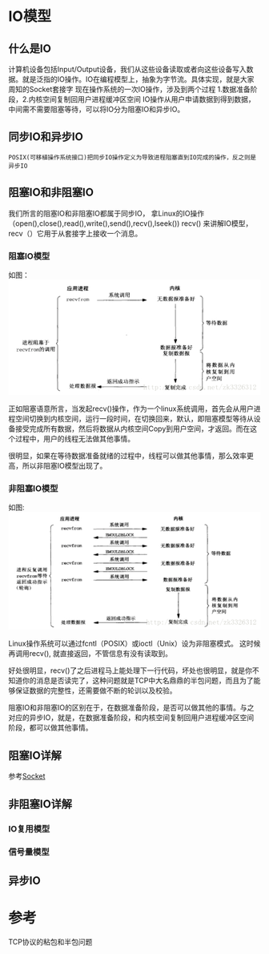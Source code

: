 # IO模型
## 什么是IO
 计算机设备包括Input/Output设备，我们从这些设备读取或者向这些设备写入数据。就是泛指的IO操作。IO在编程模型上，抽象为字节流。具体实现，就是大家周知的Socket套接字
  现在操作系统的一次IO操作，涉及到两个过程 1.数据准备阶段，2.内核空间复制回用户进程缓冲区空间
  IO操作从用户申请数据到得到数据，中间需不需要阻塞等待，可以将IO分为阻塞IO和异步IO。
## 同步IO和异步IO
```
POSIX(可移植操作系统接口)把同步IO操作定义为导致进程阻塞直到IO完成的操作，反之则是异步IO
```
## 阻塞IO和非阻塞IO 
我们所言的阻塞IO和非阻塞IO都属于同步IO， 拿Linux的IO操作（open(),close(),read(),write(),send(),recv(),lseek()) recv() 来讲解IO模型，recv（）它用于从套接字上接收一个消息。
### 阻塞IO模型
如图：![阻塞IO模型](阻塞IO模型.png)

正如阻塞语意所言，当发起recv()操作，作为一个linux系统调用，首先会从用户进程空间切换到内核空间，运行一段时间，在切换回来，默认，即阻塞模型等待从设备接受完成所有数据，然后将数据从内核空间Copy到用户空间，才返回。而在这个过程中，用户的线程无法做其他事情。

很明显，如果在等待数据准备就绪的过程中，线程可以做其他事情，那么效率更高，所以非阻塞IO模型出现了。
### 非阻塞IO模型
如图: ![非阻塞IO模型](非阻塞IO模型.png)

Linux操作系统可以通过fcntl（POSIX）或ioctl（Unix）设为非阻塞模式。 这时候再调用recv(), 就直接返回，不管信息有没有读取到。

好处很明显，recv()了之后进程马上能处理下一行代码，坏处也很明显，就是你不知道你的消息是否读完了，这种问题就是TCP中大名鼎鼎的半包问题，而且为了能够保证数据的完整性，还需要做不断的轮训以及校验。

阻塞IO和非阻塞IO的区别在于，在数据准备阶段，是否可以做其他的事情。与之对应的异步IO，就是，在数据准备阶段，和内核空间复制回用户进程缓冲区空间阶段，都可以做其他事情。

## 阻塞IO详解
 参考[Socket](socket.md)
 
## 非阻塞IO详解
### IO复用模型

### 信号量模型

## 异步IO

# 参考
TCP协议的粘包和半包问题

